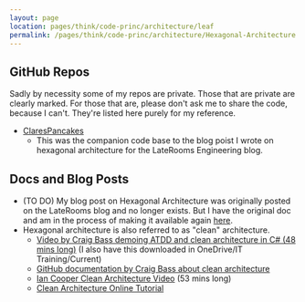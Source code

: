 ```yaml
---
layout: page
location: pages/think/code-princ/architecture/leaf
permalink: /pages/think/code-princ/architecture/Hexagonal-Architecture
---
```


## GitHub Repos

Sadly by necessity some of my repos are private. Those that are private are clearly marked. For those that are, please don't ask me to share the code, because I can't. They're listed here purely for my reference.

- [ClaresPancakes](https://github.com/claresudbery/ClaresPancakes)
    - This was the companion code base to the blog poist I wrote on hexagonal architecture for the LateRooms Engineering blog.

## Docs and Blog Posts

- (TO DO) My blog post on Hexagonal Architecture was originally posted on the LateRooms blog and no longer exists. But I have the original doc and am in the process of making it available again [here](/pages/think/code-princ/architecture/Hexagonal-Architecture-Blog-Post).
- Hexagonal architecture is also referred to as "clean" architecture. 
    - [Video by Craig Bass demoing ATDD and clean architecture in C# (48 mins long)](https://drive.google.com/file/d/1eNRRkTVf3OSDtGHGQZpnzUwJTxKeg-Zb/view) (I also have this downloaded in OneDrive/IT Training/Current) 
    - [GitHub documentation by Craig Bass about clean architecture](https://github.com/madetech/clean-architecture)
    - [Ian Cooper Clean Architecture Video](https://www.youtube.com/watch?v=SxJPQ5qXisw) (53 mins long)
    - [Clean Architecture Online Tutorial](https://pusher.com/tutorials/clean-architecture-introduction)

